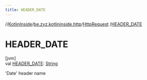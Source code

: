 ```yaml
---
title: HEADER_DATE
---
```

//[KotlinInside](../../../index.html)/[be.zvz.kotlininside.http](../index.html)/[HttpRequest](index.html)
/[HEADER_DATE](-h-e-a-d-e-r_-d-a-t-e.html)

# HEADER_DATE

[jvm]\
val [HEADER_DATE](-h-e-a-d-e-r_-d-a-t-e.html): [String](https://docs.oracle.com/javase/7/docs/api/java/lang/String.html)

'Date' header name




